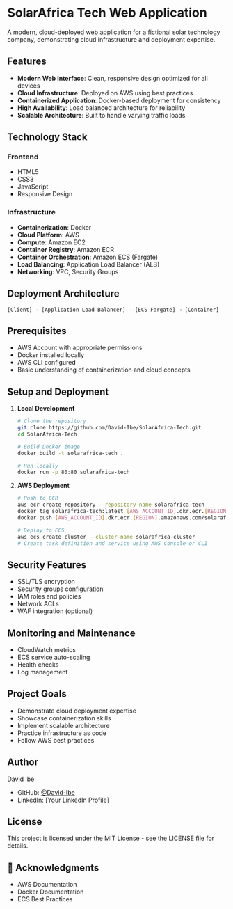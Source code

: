 # SolarAfrica Tech Web Application

A modern, cloud-deployed web application for a fictional solar technology company, demonstrating cloud infrastructure and deployment expertise.

##  Features

- **Modern Web Interface**: Clean, responsive design optimized for all devices
- **Cloud Infrastructure**: Deployed on AWS using best practices
- **Containerized Application**: Docker-based deployment for consistency
- **High Availability**: Load balanced architecture for reliability
- **Scalable Architecture**: Built to handle varying traffic loads

##  Technology Stack

### Frontend
- HTML5
- CSS3
- JavaScript
- Responsive Design

### Infrastructure
- **Containerization**: Docker
- **Cloud Platform**: AWS
- **Compute**: Amazon EC2
- **Container Registry**: Amazon ECR
- **Container Orchestration**: Amazon ECS (Fargate)
- **Load Balancing**: Application Load Balancer (ALB)
- **Networking**: VPC, Security Groups

##  Deployment Architecture

```
[Client] → [Application Load Balancer] → [ECS Fargate] → [Container]
```

##  Prerequisites

- AWS Account with appropriate permissions
- Docker installed locally
- AWS CLI configured
- Basic understanding of containerization and cloud concepts

##  Setup and Deployment

1. **Local Development**
   ```bash
   # Clone the repository
   git clone https://github.com/David-Ibe/SolarAfrica-Tech.git
   cd SolarAfrica-Tech

   # Build Docker image
   docker build -t solarafrica-tech .

   # Run locally
   docker run -p 80:80 solarafrica-tech
   ```

2. **AWS Deployment**
   ```bash
   # Push to ECR
   aws ecr create-repository --repository-name solarafrica-tech
   docker tag solarafrica-tech:latest [AWS_ACCOUNT_ID].dkr.ecr.[REGION].amazonaws.com/solarafrica-tech:latest
   docker push [AWS_ACCOUNT_ID].dkr.ecr.[REGION].amazonaws.com/solarafrica-tech:latest

   # Deploy to ECS
   aws ecs create-cluster --cluster-name solarafrica-cluster
   # Create task definition and service using AWS Console or CLI
   ```

##  Security Features

- SSL/TLS encryption
- Security groups configuration
- IAM roles and policies
- Network ACLs
- WAF integration (optional)

##  Monitoring and Maintenance

- CloudWatch metrics
- ECS service auto-scaling
- Health checks
- Log management

##  Project Goals

- Demonstrate cloud deployment expertise
- Showcase containerization skills
- Implement scalable architecture
- Practice infrastructure as code
- Follow AWS best practices

##  Author

David Ibe
- GitHub: [@David-Ibe](https://github.com/David-Ibe)
- LinkedIn: [Your LinkedIn Profile]

##  License

This project is licensed under the MIT License - see the LICENSE file for details.

## 🙏 Acknowledgments

- AWS Documentation
- Docker Documentation
- ECS Best Practices 